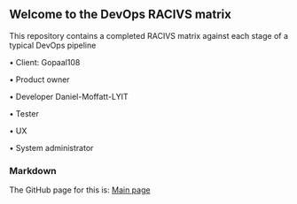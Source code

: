 ## Welcome to the DevOps RACIVS matrix

This repository contains a completed RACIVS matrix against each stage of a typical DevOps pipeline 

• Client:         Gopaal108

• Product owner

• Developer   Daniel-Moffatt-LYIT

• Tester

• UX

• System administrator

### Markdown

The GitHub page for this is: [Main page](https://lyitcomputing.github.io/DevOps-RACVIS/)  
